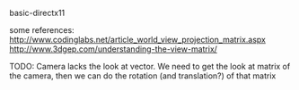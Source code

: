 basic-directx11

some references:
http://www.codinglabs.net/article_world_view_projection_matrix.aspx
http://www.3dgep.com/understanding-the-view-matrix/

TODO:
Camera lacks the look at vector. We need to get the look at matrix of the camera, then we can do the rotation (and translation?) of that matrix
